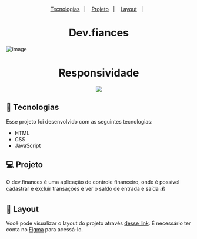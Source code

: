<p align="center">
  <a href="#-tecnologias">Tecnologias</a>&nbsp;&nbsp;&nbsp;|&nbsp;&nbsp;&nbsp;
  <a href="#-projeto">Projeto</a>&nbsp;&nbsp;&nbsp;|&nbsp;&nbsp;&nbsp;
  <a href="#-layout">Layout</a>&nbsp;&nbsp;&nbsp;|&nbsp;&nbsp;&nbsp;
</p>

<h1 align="center">Dev.fiances</h1>

![image](https://user-images.githubusercontent.com/75588037/131756260-ccb60c9d-c57e-4b2d-9d40-bb56f85b2ecb.png)

<h1 align="center">Responsividade</h1>

<p align="center"><img src="https://user-images.githubusercontent.com/75588037/131756468-6541e6c8-f0d1-4a77-9b53-dd0323a6ded5.png"></p>


## 🚀 Tecnologias

Esse projeto foi desenvolvido com as seguintes tecnologias:

- HTML
- CSS
- JavaScript

## 💻 Projeto

O dev.finances é uma aplicação de controle financeiro, onde é possível cadastrar e excluir transações e ver o saldo de entrada e saída 💰

## 🔖 Layout

Você pode visualizar o layout do projeto através [desse link](https://www.figma.com/file/7Vu9DzUaCZIV4nibzkjgB4/dev.finance%24-Maratona-Discover). É necessário ter conta no [Figma](https://figma.com) para acessá-lo.
